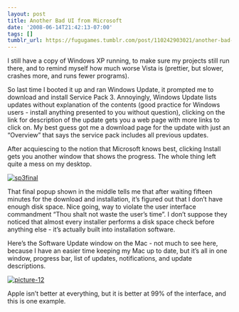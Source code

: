 ```yaml
---
layout: post
title: Another Bad UI from Microsoft
date: '2008-06-14T21:42:13-07:00'
tags: []
tumblr_url: https://fugugames.tumblr.com/post/110242903021/another-bad-ui-from-microsoft
---
```

I still have a copy of Windows XP running, to make sure my projects still run there, and to remind myself how much worse Vista is (prettier, but slower, crashes more, and runs fewer programs).

So last time I booted it up and ran Windows Update, it prompted me to download and install Service Pack 3. Annoyingly, Windows Update lists updates without explanation of the contents (good practice for Windows users - install anything presented to you without question), clicking on the link for description of the update gets you a web page with more links to click on. My best guess got me a download page for the update with just an “Overview” that says the service pack includes all previous updates.

After acquiescing to the notion that Microsoft knows best, clicking Install gets you another window that shows the progress. The whole thing left quite a mess on my desktop.

[![](http://itshardtofondlepenguins.com/wp-content/uploads/2008/06/sp3final.png "sp3final")](http://itshardtofondlepenguins.com/wp-content/uploads/2008/06/sp3final.png)

That final popup shown in the middle tells me that after waiting fifteen minutes for the download and installation, it’s figured out that I don’t have enough disk space. Nice going, way to violate the user interface commandment “Thou shalt not waste the user’s time”. I don’t suppose they noticed that almost every installer performs a disk space check before anything else - it’s actually built into installation software.

Here’s the Software Update window on the Mac - not much to see here, because I have an easier time keeping my Mac up to date, but it’s all in one window, progress bar, list of updates, notifications, and update descriptions.

[![](http://itshardtofondlepenguins.com/wp-content/uploads/2008/06/picture-12.png "picture-12")](http://itshardtofondlepenguins.com/wp-content/uploads/2008/06/picture-12.png)

Apple isn’t better at everything, but it is better at 99% of the interface, and this is one example.

